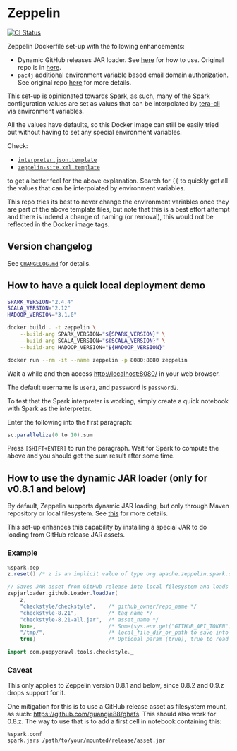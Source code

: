 # Zeppelin

[![CI Status](https://img.shields.io/github/workflow/status/dsaidgovsg/zeppelin/ci/master?label=ci&logo=github&style=for-the-badge)](https://github.com/dsaidgovsg/zeppelin/actions)

Zeppelin Dockerfile set-up with the following enhancements:

- Dynamic GitHub releases JAR loader. See
  [here](#how-to-use-the-dynamic-JAR-loader) for how to use. Original repo is in
  [here](https://github.com/dsaidgovsg/zeppelin-jar-loader).
- `pac4j` additional environment variable based email domain authorization.
  See original repo [here](https://github.com/dsaidgovsg/pac4j-authorizer) for
  more details.

This set-up is opinionated towards Spark, as such, many of the Spark
configuration values are set as values that can be interpolated by
[tera-cli](https://github.com/guangie88/tera-cli) via environment variables.

All the values have defaults, so this Docker image can still be easily tried out
without having to set any special environment variables.

Check:

- [`interpreter.json.template`](docker/conf/interpreter.json.template)
- [`zeppelin-site.xml.template`](docker/conf/zeppelin-site.xml.template)

to get a better feel for the above explanation. Search for `{{` to quickly get
all the values that can be interpolated by environment variables.

This repo tries its best to never change the environment variables once they are
part of the above template files, but note that this is a best effort attempt
and there is indeed a change of naming (or removal), this would not be reflected
in the Docker image tags.

## Version changelog

See [`CHANGELOG.md`](CHANGELOG.md) for details.

## How to have a quick local deployment demo

```bash
SPARK_VERSION="2.4.4"
SCALA_VERSION="2.12"
HADOOP_VERSION="3.1.0"

docker build . -t zeppelin \
    --build-arg SPARK_VERSION="${SPARK_VERSION}" \
    --build-arg SCALA_VERSION="${SCALA_VERSION}" \
    --build-arg HADOOP_VERSION="${HADOOP_VERSION}"

docker run --rm -it --name zeppelin -p 8080:8080 zeppelin
```

Wait a while and then access <http://localhost:8080/> in your web browser.

The default username is `user1`, and password is `password2`.

To test that the Spark interpreter is working, simply create a quick notebook
with Spark as the interpreter.

Enter the following into the first paragraph:

```scala
sc.parallelize(0 to 10).sum
```

Press `[SHIFT+ENTER]` to run the paragraph. Wait for Spark to compute the above
and you should get the sum result after some time.

## How to use the dynamic JAR loader (only for v0.8.1 and below)

By default, Zeppelin supports dynamic JAR loading, but only through Maven
repository or local filesystem. See
[this](https://zeppelin.apache.org/docs/latest/interpreter/spark.html#3-dynamic-dependency-loading-via-sparkdep-interpreter)
for more details.

This set-up enhances this capability by installing a special JAR to do loading
from GitHub release JAR assets.

### Example

```scala
%spark.dep
z.reset() /* z is an implicit value of type org.apache.zeppelin.spark.dep.SparkDependencyContext */

// Saves JAR asset from GitHub release into local filesystem and loads JAR
zepjarloader.github.Loader.loadJar(
    z,
    "checkstyle/checkstyle",    /* github_owner/repo_name */
    "checkstyle-8.21",          /* tag_name */
    "checkstyle-8.21-all.jar",  /* asset_name */
    None,                       /* Some(sys.env.get("GITHUB_API_TOKEN").get) if private repo, None if no token needed */
    "/tmp/",                    /* local_file_dir_or_path to save into */
    true)                       /* Optional param (true), true to read from local_file_path first (cache), false to always fetch from scratch */
```

```scala
import com.puppycrawl.tools.checkstyle._
```

### Caveat

This only applies to Zeppelin version 0.8.1 and below, since 0.8.2 and 0.9.z
drops support for it.

One mitigation for this is to use a GitHub release asset as filesystem mount, as
such: <https://github.com/guangie88/ghafs>. This should also work for 0.8.z. The
way to use that is to add a first cell in notebook containing this:

```jupyter
%spark.conf
spark.jars /path/to/your/mounted/release/asset.jar
```
